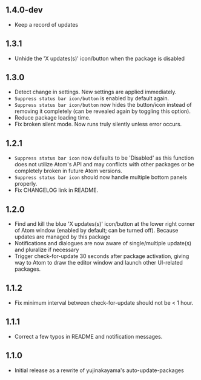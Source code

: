 ## 1.4.0-dev
* Keep a record of updates


## 1.3.1
* Unhide the 'X updates(s)' icon/button when the package is disabled


## 1.3.0
* Detect change in settings. New settings are applied immediately.
* `Suppress status bar icon/button` is enabled by default again.
* `Suppress status bar icon/button` now hides the button/icon instead of removing it completely (can be revealed again by toggling this option).
* Reduce package loading time.
* Fix broken silent mode. Now runs truly silently unless error occurs.


## 1.2.1
* `Suppress status bar icon` now defaults to be 'Disabled' as this function does not utilize Atom's API and may conflicts with other packages or be completely broken in future Atom versions.
* `Suppress status bar icon` should now handle multiple bottom panels properly.
* Fix CHANGELOG link in README.


## 1.2.0
* Find and kill the blue 'X updates(s)' icon/button at the lower right corner of Atom window (enabled by default; can be turned off). Because updates are managed by this package
* Notifications and dialogues are now aware of single/multiple update(s) and pluralize if necessary
* Trigger check-for-update 30 seconds after package activation, giving way to Atom to draw the editor window and launch other UI-related packages.


## 1.1.2
* Fix minimum interval between check-for-update should not be < 1 hour.


## 1.1.1
* Correct a few typos in README and notification messages.


## 1.1.0
* Initial release as a rewrite of yujinakayama's auto-update-packages
